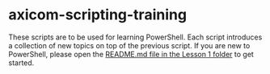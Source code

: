 # axicom-scripting-training
 
These scripts are to be used for learning PowerShell. Each script introduces a collection of new topics on top of the previous script. If you are new to PowerShell, please open the [README.md file in the Lesson 1 folder](./Lesson%201) to get started.